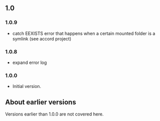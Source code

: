 ## 1.0

### 1.0.9

- catch EEXISTS error that happens when a certain mounted folder is a symlink (see accord project)

### 1.0.8

- expand error log

### 1.0.0

- Initial version.

## About earlier versions

Versions earlier than 1.0.0 are not covered here.
